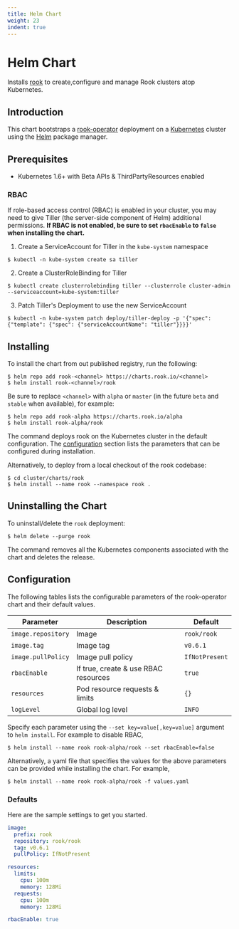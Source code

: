 ```yaml
---
title: Helm Chart
weight: 23
indent: true
---
```


# Helm Chart

Installs [rook](https://github.com/rook/rook) to create,configure and manage Rook clusters atop Kubernetes.

## Introduction

This chart bootstraps a [rook-operator](https://github.com/rook/rook) deployment on a [Kubernetes](http://kubernetes.io) cluster using the [Helm](https://helm.sh) package manager.

## Prerequisites

- Kubernetes 1.6+ with Beta APIs & ThirdPartyResources enabled

### RBAC

If role-based access control (RBAC) is enabled in your cluster, you may need to give Tiller (the server-side component of Helm) additional permissions. **If RBAC is not enabled, be sure to set `rbacEnable` to `false` when installing the chart.**

1. Create a ServiceAccount for Tiller in the `kube-system` namespace
  ```console
  $ kubectl -n kube-system create sa tiller
  ```

2. Create a ClusterRoleBinding for Tiller
  ```console
  $ kubectl create clusterrolebinding tiller --clusterrole cluster-admin --serviceaccount=kube-system:tiller
  ```

3. Patch Tiller's Deployment to use the new ServiceAccount
  ```console
  $ kubectl -n kube-system patch deploy/tiller-deploy -p '{"spec": {"template": {"spec": {"serviceAccountName": "tiller"}}}}'
  ```

## Installing

To install the chart from out published registry, run the following:

```console
$ helm repo add rook-<channel> https://charts.rook.io/<channel>
$ helm install rook-<channel>/rook
```

Be sure to replace `<channel>` with `alpha` or `master` (in the future `beta` and `stable` when available), for example:

```console
$ helm repo add rook-alpha https://charts.rook.io/alpha
$ helm install rook-alpha/rook
```

The command deploys rook on the Kubernetes cluster in the default configuration. The [configuration](#configuration) section lists the parameters that can be configured during installation.

Alternatively, to deploy from a local checkout of the rook codebase:

```console
$ cd cluster/charts/rook
$ helm install --name rook --namespace rook .
```

## Uninstalling the Chart

To uninstall/delete the `rook` deployment:

```console
$ helm delete --purge rook
```

The command removes all the Kubernetes components associated with the chart and deletes the release.

## Configuration

The following tables lists the configurable parameters of the rook-operator chart and their default values.

| Parameter          | Description                          | Default              |
|--------------------|--------------------------------------|----------------------|
| `image.repository` | Image                                | `rook/rook`          |
| `image.tag`        | Image tag                            | `v0.6.1`             |
| `image.pullPolicy` | Image pull policy                    | `IfNotPresent`       |
| `rbacEnable`       | If true, create & use RBAC resources | `true`               |
| `resources`        | Pod resource requests & limits       | `{}`                 |
| `logLevel`        | Global log level        | `INFO`                 |

Specify each parameter using the `--set key=value[,key=value]` argument to `helm install`. For example to disable RBAC,

```console
$ helm install --name rook rook-alpha/rook --set rbacEnable=false
```

Alternatively, a yaml file that specifies the values for the above parameters can be provided while installing the chart. For example,

```console
$ helm install --name rook rook-alpha/rook -f values.yaml
```

### Defaults

Here are the sample settings to get you started.

```yaml
image:
  prefix: rook
  repository: rook/rook
  tag: v0.6.1
  pullPolicy: IfNotPresent

resources:
  limits:
    cpu: 100m
    memory: 128Mi
  requests:
    cpu: 100m
    memory: 128Mi

rbacEnable: true
```
